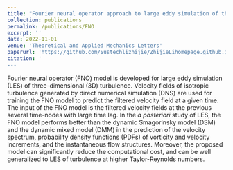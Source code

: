```yaml
---
title: "Fourier neural operator approach to large eddy simulation of three-dimensional turbulence"
collection: publications
permalink: /publications/FNO
excerpt: ''
date: 2022-11-01
venue: 'Theoretical and Applied Mechanics Letters'
paperurl: 'https://github.com/Sustechlizhijie/ZhijieLihomepage.github.io/files/FNO.pdf'
citation: '
---
```

Fourier neural operator (FNO) model is developed for large eddy simulation (LES) of three-dimensional (3D) turbulence. Velocity fields of isotropic turbulence generated by direct numerical simulation (DNS) are used for training the FNO model to predict the filtered velocity field at a given time. The input of the FNO model is the filtered velocity fields at the previous several time-nodes with large time lag. In the *a posteriori* study of LES, the FNO model performs better than the dynamic Smagorinsky model (DSM) and the dynamic mixed model (DMM) in the prediction of the velocity spectrum, probability density functions (PDFs) of vorticity and velocity increments, and the instantaneous flow structures. Moreover, the proposed model can significantly reduce the computational cost, and can be well generalized to LES of turbulence at higher Taylor-Reynolds numbers.
